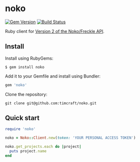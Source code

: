 # noko

[![Gem Version](https://badge.fury.io/rb/noko.svg)](https://badge.fury.io/rb/noko) [![Build Status](https://api.travis-ci.org/timcraft/noko.svg?branch=master)](https://travis-ci.org/timcraft/noko)


Ruby client for [Version 2 of the Noko/Freckle API](https://developer.nokotime.com/v2/).


## Install

Install using RubyGems:

```
$ gem install noko
```

Add it to your Gemfile and install using Bundler:

```ruby
gem 'noko'
```

Clone the repository:

```
git clone git@github.com:timcraft/noko.git
```


## Quick start

```ruby
require 'noko'

noko = Noko::Client.new(token: 'YOUR PERSONAL ACCESS TOKEN')

noko.get_projects.each do |project|
  puts project.name
end
```
